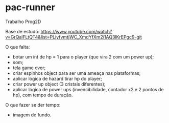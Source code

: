 # pac-runner
Trabalho Prog2D

Base de estudo:
https://www.youtube.com/watch?v=GrQalFLtQT4&list=PLiyfvmtjWC_XmdYfXm2i1AQ3lKrEPgc9-git

O que falta:
- botar um int de hp = 1 para o player (que vira 2 com um power up);
- som;
- tela game over;
- criar espinhos object para ser uma ameaça nas plataformas;
- aplicar lógica de hazard tirar hp do player;
- criar power up object (3 cristais diferentes);
- aplicar lógica de power ups (invencibilidade, contador x2 e 2 pontos de hp), com tempo de duração.

O que fazer se der tempo:
- imagem de fundo.